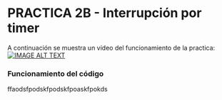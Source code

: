 # PRACTICA 2B - Interrupción por timer

A continuación se muestra un vídeo del funcionamiento de la practica:
[![IMAGE ALT TEXT](https://user-images.githubusercontent.com/125595278/228276521-23af8e58-4edf-4e23-aa8b-f4e6ba9a2187.jpg)](https://www.youtube.com/watch?v=WwuuoC3X09A)


### Funcionamiento del código

ffaodsfpodskfpodskfpoaskfpokds
